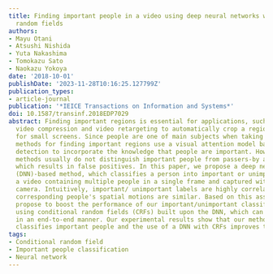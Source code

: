 ```yaml
---
title: Finding important people in a video using deep neural networks with conditional
  random fields
authors:
- Mayu Otani
- Atsushi Nishida
- Yuta Nakashima
- Tomokazu Sato
- Naokazu Yokoya
date: '2018-10-01'
publishDate: '2023-11-28T10:16:25.127799Z'
publication_types:
- article-journal
publication: '*IEICE Transactions on Information and Systems*'
doi: 10.1587/transinf.2018EDP7029
abstract: Finding important regions is essential for applications, such as content-aware
  video compression and video retargeting to automatically crop a region in a video
  for small screens. Since people are one of main subjects when taking a video, some
  methods for finding important regions use a visual attention model based on face/pedestrian
  detection to incorporate the knowledge that people are important. However, such
  methods usually do not distinguish important people from passers-by and bystanders,
  which results in false positives. In this paper, we propose a deep neural network
  (DNN)-based method, which classifies a person into important or unimportant, given
  a video containing multiple people in a single frame and captured with a hand-held
  camera. Intuitively, important/ unimportant labels are highly correlated given that
  corresponding people's spatial motions are similar. Based on this assumption, we
  propose to boost the performance of our important/unimportant classification by
  using conditional random fields (CRFs) built upon the DNN, which can be trained
  in an end-to-end manner. Our experimental results show that our method successfully
  classifies important people and the use of a DNN with CRFs improves the accuracy.
tags:
- Conditional random field
- Important people classification
- Neural network
---
```

